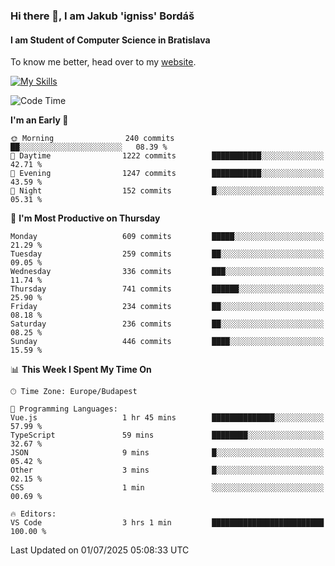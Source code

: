 ### Hi there 👋, I am Jakub 'igniss' Bordáš

#### I am Student of Computer Science in Bratislava
To know me better, head over to my [website](https://bordas.sk).

[![My Skills](https://skillicons.dev/icons?i=js,typescript,html,css,figma,svelte,vue,next,postgresql,nest,express,nodejs)](https://bordas.sk)


<!--START_SECTION:waka-->
![Code Time](http://img.shields.io/badge/Code%20Time-1%2C962%20hrs%2056%20mins-blue)

**I'm an Early 🐤** 

```text
🌞 Morning                240 commits         ██░░░░░░░░░░░░░░░░░░░░░░░   08.39 % 
🌆 Daytime                1222 commits        ███████████░░░░░░░░░░░░░░   42.71 % 
🌃 Evening                1247 commits        ███████████░░░░░░░░░░░░░░   43.59 % 
🌙 Night                  152 commits         █░░░░░░░░░░░░░░░░░░░░░░░░   05.31 % 
```
📅 **I'm Most Productive on Thursday** 

```text
Monday                   609 commits         █████░░░░░░░░░░░░░░░░░░░░   21.29 % 
Tuesday                  259 commits         ██░░░░░░░░░░░░░░░░░░░░░░░   09.05 % 
Wednesday                336 commits         ███░░░░░░░░░░░░░░░░░░░░░░   11.74 % 
Thursday                 741 commits         ██████░░░░░░░░░░░░░░░░░░░   25.90 % 
Friday                   234 commits         ██░░░░░░░░░░░░░░░░░░░░░░░   08.18 % 
Saturday                 236 commits         ██░░░░░░░░░░░░░░░░░░░░░░░   08.25 % 
Sunday                   446 commits         ████░░░░░░░░░░░░░░░░░░░░░   15.59 % 
```


📊 **This Week I Spent My Time On** 

```text
🕑︎ Time Zone: Europe/Budapest

💬 Programming Languages: 
Vue.js                   1 hr 45 mins        ██████████████░░░░░░░░░░░   57.99 % 
TypeScript               59 mins             ████████░░░░░░░░░░░░░░░░░   32.67 % 
JSON                     9 mins              █░░░░░░░░░░░░░░░░░░░░░░░░   05.42 % 
Other                    3 mins              █░░░░░░░░░░░░░░░░░░░░░░░░   02.15 % 
CSS                      1 min               ░░░░░░░░░░░░░░░░░░░░░░░░░   00.69 % 

🔥 Editors: 
VS Code                  3 hrs 1 min         █████████████████████████   100.00 % 
```


 Last Updated on 01/07/2025 05:08:33 UTC
<!--END_SECTION:waka-->
